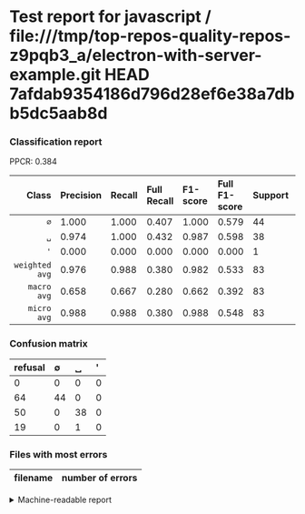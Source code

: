 # Test report for javascript / file:///tmp/top-repos-quality-repos-z9pqb3_a/electron-with-server-example.git HEAD 7afdab9354186d796d28ef6e38a7dbb5dc5aab8d

### Classification report

PPCR: 0.384

| Class | Precision | Recall | Full Recall | F1-score | Full F1-score | Support | Full Support | PPCR |
|------:|:----------|:-------|:------------|:---------|:---------|:--------|:-------------|:-----|
| `∅` | 1.000| 1.000| 0.407| 1.000| 0.579| 44| 108| 0.407 |
| `␣` | 0.974| 1.000| 0.432| 0.987| 0.598| 38| 88| 0.432 |
| `'` | 0.000| 0.000| 0.000| 0.000| 0.000| 1| 20| 0.050 |
| `weighted avg` | 0.976| 0.988| 0.380| 0.982| 0.533| 83| 216| 0.384 |
| `macro avg` | 0.658| 0.667| 0.280| 0.662| 0.392| 83| 216| 0.384 |
| `micro avg` | 0.988| 0.988| 0.380| 0.988| 0.548| 83| 216| 0.384 |

### Confusion matrix

|refusal|  ∅| ␣| '| 
|:---|:---|:---|:---|
|0 |0 |0 |0 |
|64 |44 |0 |0 |
|50 |0 |38 |0 |
|19 |0 |1 |0 |

### Files with most errors

| filename | number of errors|
|:----:|:-----|

<details>
    <summary>Machine-readable report</summary>
```json
{
  "cl_report": {"\u0027": {"f1-score": 0.0, "precision": 0.0, "recall": 0.0, "support": 1}, "macro avg": {"f1-score": 0.6623376623376623, "precision": 0.6581196581196581, "recall": 0.6666666666666666, "support": 83}, "micro avg": {"f1-score": 0.9879518072289156, "precision": 0.9879518072289156, "recall": 0.9879518072289156, "support": 83}, "weighted avg": {"f1-score": 0.9820059458613675, "precision": 0.9762125424776027, "recall": 0.9879518072289156, "support": 83}, "\u2205": {"f1-score": 1.0, "precision": 1.0, "recall": 1.0, "support": 44}, "\u2423": {"f1-score": 0.9870129870129869, "precision": 0.9743589743589743, "recall": 1.0, "support": 38}},
  "cl_report_full": {"\u0027": {"f1-score": 0.0, "precision": 0.0, "recall": 0.0, "support": 20}, "macro avg": {"f1-score": 0.3924575217571487, "precision": 0.6581196581196581, "recall": 0.2797418630751964, "support": 216}, "micro avg": {"f1-score": 0.5484949832775919, "precision": 0.9879518072289156, "recall": 0.37962962962962965, "support": 216}, "weighted avg": {"f1-score": 0.5332765421866127, "precision": 0.8969610636277302, "recall": 0.37962962962962965, "support": 216}, "\u2205": {"f1-score": 0.5789473684210525, "precision": 1.0, "recall": 0.4074074074074074, "support": 108}, "\u2423": {"f1-score": 0.5984251968503937, "precision": 0.9743589743589743, "recall": 0.4318181818181818, "support": 88}},
  "ppcr": 0.38425925925925924
}
```
</details>
